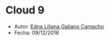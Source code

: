 # Cloud 9

* Autor: [Edna Liliana Galiano Camacho](https://github.com/alu0100762846)
* Fecha: 09/12/2016
